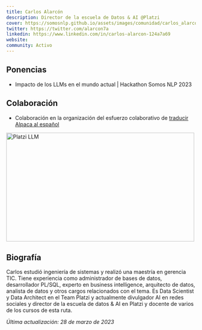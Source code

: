 ```yaml
---
title: Carlos Alarcón
description: Director de la escuela de Datos & AI @Platzi
cover: https://somosnlp.github.io/assets/images/comunidad/carlos_alarcon.png
twitter: https://twitter.com/alarcon7a
linkedin: https://www.linkedin.com/in/carlos-alarcon-124a7a69 
website: 
community: Activo
---
```


## Ponencias

- Impacto de los LLMs en el mundo actual | Hackathon Somos NLP 2023

<EventSummary
    description="En esta keynote se explorará el impacto de los Modelos de Lenguaje de Aprendizaje Profundo (LLM) en la sociedad, así como su alcance y las implicaciones éticas y económicas de su adopción. Se analizarán las oportunidades y desafíos que plantea esta tecnología en rápida evolución y se propondrán pautas para una adopción responsable y equitativa."
    poster="https://somosnlp.github.io/assets/images/eventos/230328_impacto_de_los_llms.jpg"
    video="https://www.youtube.com/embed/AeEc9dhAqM8"
    name=""
    website=""
    twitter=""
    linkedin=""
    github=""
    bio="Estudió ingeniería de sistemas y realizó una maestría en gerencia TIC.
    Experiencia como administrador de bases de datos, desarrollador PL/SQL, experto en business intelligence, arquitecto de datos, analista de datos y otros cargos relacionados con el tema.
    Data Scientist y Data Architect en el Team Platzi  y actualmente divulgador AI en redes sociales y director de la escuela de datos & AI en Platzi y docente de varios de los cursos de esta ruta."
    hide_personal_info=True
/>

## Colaboración

- Colaboración en la organización del esfuerzo colaborativo de [traducir Alpaca al español](https://huggingface.co/datasets/somosnlp/somos-clean-alpaca-es)

<div class="flex justify-center">
    <a href="https://huggingface.co/datasets/somosnlp/somos-clean-alpaca-es" target="_blank">
        <img src="https://somosnlp.github.io/assets/images/blog/platzi_llm.png" alt="Platzi LLM" width="500" height="289.71" />
    </a>
</div>

## Biografía

Carlos estudió ingeniería de sistemas y realizó una maestría en gerencia TIC. Tiene experiencia como administrador de bases de datos, desarrollador PL/SQL, experto en business intelligence, arquitecto de datos, analista de datos y otros cargos relacionados con el tema. Es Data Scientist y Data Architect en el Team Platzi y actualmente divulgador AI en redes sociales y director de la escuela de datos & AI en Platzi y docente de varios de los cursos de esta ruta.

*Última actualización: 28 de marzo de 2023*
